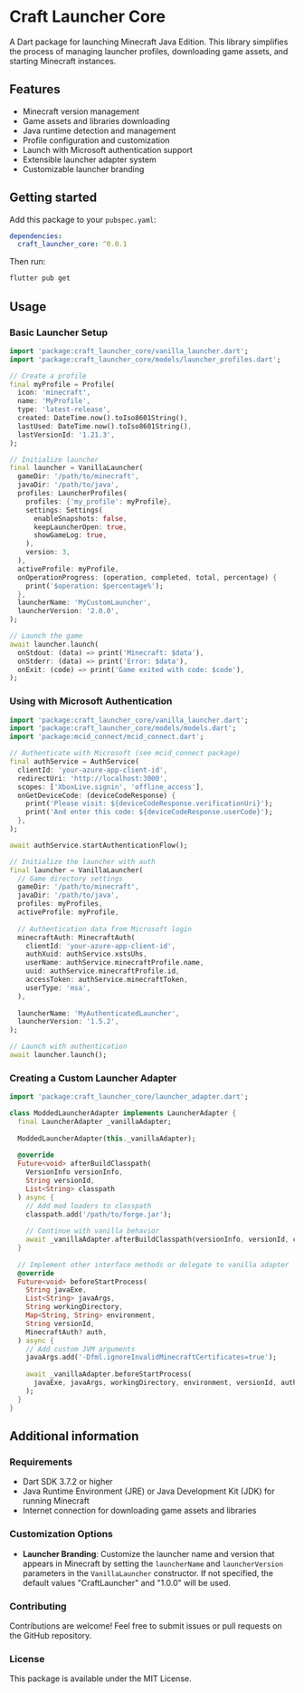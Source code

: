 # Craft Launcher Core

A Dart package for launching Minecraft Java Edition. This library simplifies the process of managing launcher profiles, downloading game assets, and starting Minecraft instances.

## Features

- Minecraft version management
- Game assets and libraries downloading
- Java runtime detection and management 
- Profile configuration and customization
- Launch with Microsoft authentication support
- Extensible launcher adapter system
- Customizable launcher branding

## Getting started

Add this package to your `pubspec.yaml`:

```yaml
dependencies:
  craft_launcher_core: ^0.0.1
```

Then run:

```bash
flutter pub get
```

## Usage

### Basic Launcher Setup

```dart
import 'package:craft_launcher_core/vanilla_launcher.dart';
import 'package:craft_launcher_core/models/launcher_profiles.dart';

// Create a profile
final myProfile = Profile(
  icon: 'minecraft',
  name: 'MyProfile',
  type: 'latest-release',
  created: DateTime.now().toIso8601String(),
  lastUsed: DateTime.now().toIso8601String(),
  lastVersionId: '1.21.3',
);

// Initialize launcher
final launcher = VanillaLauncher(
  gameDir: '/path/to/minecraft',
  javaDir: '/path/to/java',
  profiles: LauncherProfiles(
    profiles: {'my_profile': myProfile},
    settings: Settings(
      enableSnapshots: false,
      keepLauncherOpen: true,
      showGameLog: true,
    ),
    version: 3,
  ),
  activeProfile: myProfile,
  onOperationProgress: (operation, completed, total, percentage) {
    print('$operation: $percentage%');
  },
  launcherName: 'MyCustomLauncher',
  launcherVersion: '2.0.0',
);

// Launch the game
await launcher.launch(
  onStdout: (data) => print('Minecraft: $data'),
  onStderr: (data) => print('Error: $data'),
  onExit: (code) => print('Game exited with code: $code'),
);
```

### Using with Microsoft Authentication

```dart
import 'package:craft_launcher_core/vanilla_launcher.dart';
import 'package:craft_launcher_core/models/models.dart';
import 'package:mcid_connect/mcid_connect.dart';

// Authenticate with Microsoft (see mcid_connect package)
final authService = AuthService(
  clientId: 'your-azure-app-client-id',
  redirectUri: 'http://localhost:3000',
  scopes: ['XboxLive.signin', 'offline_access'],
  onGetDeviceCode: (deviceCodeResponse) {
    print('Please visit: ${deviceCodeResponse.verificationUri}');
    print('And enter this code: ${deviceCodeResponse.userCode}');
  },
);

await authService.startAuthenticationFlow();

// Initialize the launcher with auth
final launcher = VanillaLauncher(
  // Game directory settings
  gameDir: '/path/to/minecraft',
  javaDir: '/path/to/java',
  profiles: myProfiles,
  activeProfile: myProfile,
  
  // Authentication data from Microsoft login
  minecraftAuth: MinecraftAuth(
    clientId: 'your-azure-app-client-id',
    authXuid: authService.xstsUhs,
    userName: authService.minecraftProfile.name,
    uuid: authService.minecraftProfile.id,
    accessToken: authService.minecraftToken,
    userType: 'msa',
  ),
  
  launcherName: 'MyAuthenticatedLauncher',
  launcherVersion: '1.5.2',
);

// Launch with authentication
await launcher.launch();
```

### Creating a Custom Launcher Adapter

```dart
import 'package:craft_launcher_core/launcher_adapter.dart';

class ModdedLauncherAdapter implements LauncherAdapter {
  final LauncherAdapter _vanillaAdapter;
  
  ModdedLauncherAdapter(this._vanillaAdapter);
  
  @override
  Future<void> afterBuildClasspath(
    VersionInfo versionInfo, 
    String versionId, 
    List<String> classpath
  ) async {
    // Add mod loaders to classpath
    classpath.add('/path/to/forge.jar');
    
    // Continue with vanilla behavior
    await _vanillaAdapter.afterBuildClasspath(versionInfo, versionId, classpath);
  }
  
  // Implement other interface methods or delegate to vanilla adapter
  @override
  Future<void> beforeStartProcess(
    String javaExe,
    List<String> javaArgs,
    String workingDirectory,
    Map<String, String> environment,
    String versionId,
    MinecraftAuth? auth,
  ) async {
    // Add custom JVM arguments
    javaArgs.add('-Dfml.ignoreInvalidMinecraftCertificates=true');
    
    await _vanillaAdapter.beforeStartProcess(
      javaExe, javaArgs, workingDirectory, environment, versionId, auth
    );
  }
}
```

## Additional information

### Requirements

- Dart SDK 3.7.2 or higher
- Java Runtime Environment (JRE) or Java Development Kit (JDK) for running Minecraft
- Internet connection for downloading game assets and libraries

### Customization Options

- **Launcher Branding**: Customize the launcher name and version that appears in Minecraft by setting the `launcherName` and `launcherVersion` parameters in the `VanillaLauncher` constructor. If not specified, the default values "CraftLauncher" and "1.0.0" will be used.

### Contributing

Contributions are welcome! Feel free to submit issues or pull requests on the GitHub repository.

### License

This package is available under the MIT License.
